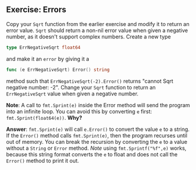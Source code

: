 ## Exercise: Errors

Copy your `Sqrt` function from the earlier exercise and modify it to return an error value.
`Sqrt` should return a non-nil error value when given a negative number, as it doesn't support complex numbers.
Create a new type

```go
type ErrNegativeSqrt float64
```

and make it an `error` by giving it a

```go
func (e ErrNegativeSqrt) Error() string
```

method such that `ErrNegativeSqrt(-2).Error()` returns "cannot Sqrt negative number: -2".
Change your `Sqrt` function to return an `ErrNegativeSqrt` value when given a negative number.

**Note**: A call to `fmt.Sprint(e)` inside the Error method will send the program into an infinite loop. You can avoid this by converting `e` first: `fmt.Sprint(float64(e))`. **Why?**

**Answer**: `fmt.Sprint(e)` will call `e.Error()` to convert the value `e` to a string.
If the `Error()` method calls `fmt.Sprint(e)`, then the program recurses until out of memory.
You can break the recursion by converting the `e` to a value without a `String` or `Error` method.
*Note* using `fmt.Sprintf("%f",e)` works, because this string format converts the `e` to float and does not call the `Error()` method to print it out.
